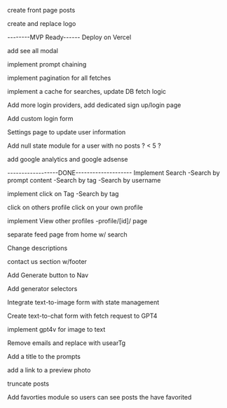 <!-- @format -->

create front page posts

create and replace logo

--------MVP Ready------ Deploy on Vercel

add see all modal

implement prompt chaining

implement pagination for all fetches

implement a cache for searches, update DB fetch logic

Add more login providers, add dedicated sign up/login page

Add custom login form

Settings page to update user information

Add null state module for a user with no posts ? < 5 ?

add google analytics and google adsense

------------------DONE--------------------
Implement Search
-Search by prompt content
-Search by tag
-Search by username

implement click on Tag
-Search by tag

click on others profile
click on your own profile

implement View other profiles
-profile/[id]/ page

separate feed page from home w/ search

Change descriptions

contact us section w/footer

Add Generate button to Nav

Add generator selectors

Integrate text-to-image form with state management

Create text-to-chat form with fetch request to GPT4

implement gpt4v for image to text

Remove emails and replace with usearTg

Add a title to the prompts

add a link to a preview photo

truncate posts

Add favorties module so users can see posts the have favorited
